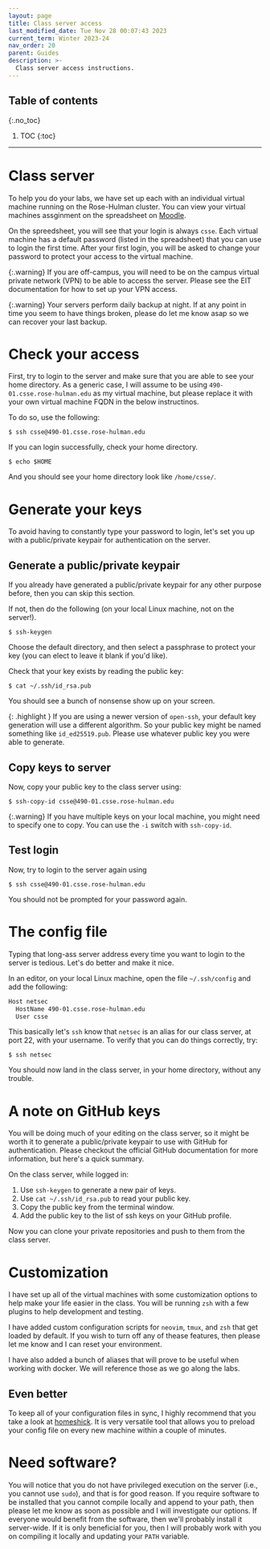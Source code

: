 ```yaml
---
layout: page
title: Class server access
last_modified_date: Tue Nov 28 00:07:43 2023
current_term: Winter 2023-24
nav_order: 20
parent: Guides
description: >-
  Class server access instructions.
---
```


## Table of contents
{:.no_toc}

1. TOC
{:toc}

---

# Class server

<!--
To help you do your labs, we have a created a somewhat beefy server to host your
virtual networks. You can reach that server at `490-01.csse.rose-hulman.edu`
via `ssh` on port 22. To login, you can use your Rose-Hulman credentials. It is
preferable if you set up password-less access via public/private key
authorization.
-->

To help you do your labs, we have set up each with an individual virtual
machine running on the Rose-Hulman cluster. You can view your virtual machines
assginment on the spreadsheet on [Moodle]({{site.moodle_link}}).

On the spreedsheet, you will see that your login is always `csse`. Each virtual
machine has a default password (listed in the spreadsheet) that you can use to
login the first time. After your first login, you will be asked to change your
password to protect your access to the virtual machine.

{:.warning}
If you are off-campus, you will need to be on the campus virtual private network
(VPN) to be able to access the server. Please see the EIT documentation for how
to set up your VPN access.

{:.warning}
Your servers perform daily backup at night. If at any point in time you seem to
have things broken, please do let me know asap so we can recover your last
backup.

# Check your access

First, try to login to the server and make sure that you are able to see your
home directory. As a generic case, I will assume to be using
`490-01.csse.rose-hulman.edu` as my virtual machine, but please replace it
with your own virtual machine FQDN in the below instructinos.

To do so, use the following:

  ```shell
  $ ssh csse@490-01.csse.rose-hulman.edu
  ```

If you can login successfully, check your home directory.

  ```shell
  $ echo $HOME
  ```
And you should see your home directory look like `/home/csse/`.

# Generate your keys

To avoid having to constantly type your password to login, let's set you up
with a public/private keypair for authentication on the server.

## Generate a public/private keypair

If you already have generated a public/private keypair for any other purpose
before, then you can skip this section.

If not, then do the following (on your local Linux machine, not on the server!).

  ```shell
  $ ssh-keygen
  ```

Choose the default directory, and then select a passphrase to protect your key
(you can elect to leave it blank if you'd like).

Check that your key exists by reading the public key:

  ```shell
  $ cat ~/.ssh/id_rsa.pub
  ```

You should see a bunch of nonsense show up on your screen.

{: .highlight }
If you are using a newer version of `open-ssh`, your default key generation
will use a different algorithm. So your public key might be named something
like `id_ed25519.pub`. Please use whatever public key you were able to
generate.

## Copy keys to server

Now, copy your public key to the class server using:

  ```shell
  $ ssh-copy-id csse@490-01.csse.rose-hulman.edu
  ```

{:.warning}
If you have multiple keys on your local machine, you might need to specify one
to copy. You can use the `-i` switch with `ssh-copy-id`.

## Test login

Now, try to login to the server again using

  ```shell
  $ ssh csse@490-01.csse.rose-hulman.edu
  ```

You should not be prompted for your password again.

# The config file

Typing that long-ass server address every time you want to login to the server
is tedious. Let's do better and make it nice.

In an editor, on your local Linux machine, open the file `~/.ssh/config` and add
the following:

  ```txt
  Host netsec
    HostName 490-01.csse.rose-hulman.edu
    User csse
  ```

This basically let's `ssh` know that `netsec` is an alias for our class server,
at port 22, with your username. To verify that you can do things correctly, try:

  ```shell
  $ ssh netsec
  ```

You should now land in the class server, in your home directory, without any
trouble.

# A note on GitHub keys

You will be doing much of your editing on the class server, so it might be worth
it to generate a public/private keypair to use with GitHub for authentication.
Please checkout the official GitHub documentation for more information, but
here's a quick summary.

On the class server, while logged in:

1. Use `ssh-keygen` to generate a new pair of keys.
2. Use `cat ~/.ssh/id_rsa.pub` to read your public key.
3. Copy the public key from the terminal window.
4. Add the public key to the list of ssh keys on your GitHub profile.

Now you can clone your private repositories and push to them from the class
server.

# Customization

I have set up all of the virtual machines with some customization options to
help make your life easier in the class. You will be running `zsh` with a few
plugins to help development and testing.

I have added custom configuration scripts for `neovim`, `tmux`, and `zsh` that
get loaded by default. If you wish to turn off any of thease features, then
please let me know and I can reset your environment.

I have also added a bunch of aliases that will prove to be useful when working
with docker. We will reference those as we go along the labs.

<!-- TODO: Add stuff about the tmux files and neovim/vim configurations. -->

<!--
# Get your config files

Finally, let's get your `vimrc` and `tmux.conf` files on the server. If you
already use your own, feel free to customize your home shell as you see fit. If
you'd like to use the minimal ones I provide, follow the steps below.

## Getting `vimrc`

Get the `vim` config file and place it in your home directory on your server
home.

  ```shell
  $ wget -O ~/.vimrc https://www.rose-hulman.edu/class/csse/csse332/current/assets/files/vimrc
  ```

You should be good to use `vim`.

## Getting `tmux.conf`

Similarly, let's grab the default `tmux` config onto the server home directory.

  ```shell
  $ wget -O ~/.tmux.conf https://netsos.csse.rose-hulman.edu/courses/netsec/assets/files/tmux.conf
  ```
-->

## Even better

To keep all of your configuration files in sync, I highly recommend that you
take a look at [homeshick](https://github.com/andsens/homeshick). It is very
versatile tool that allows you to preload your config file on every new machine
within a couple of minutes.

# Need software?

You will notice that you do not have privileged execution on the server (i.e.,
you cannot use `sudo`), and that is for good reason. If you require software to
be installed that you cannot compile locally and append to your path, then
please let me know as soon as possible and I will investigate our options. If
everyone would benefit from the software, then we'll probably install it
server-wide. If it is only beneficial for you, then I will probably work with
you on compiling it locally and updating your `PATH` variable.

